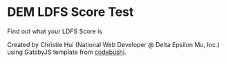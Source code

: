 # DEM LDFS Score Test

Find out what your LDFS Score is

Created by Christie Hui (National Web Developer @ Delta Epsilon Mu, Inc.) using GatsbyJS template from [codebushi](https://codebushi.com/gatsby-starters-and-themes/).
